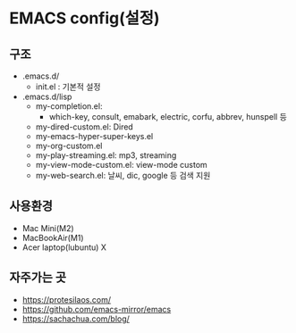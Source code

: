 # EMACS config(설정)
## 구조
 * .emacs.d/
   -  init.el : 기본적 설정
 * .emacs.d/lisp
   - my-completion.el:
     - which-key, consult, emabark, electric, corfu, abbrev, hunspell 등
   - my-dired-custom.el: Dired
   - my-emacs-hyper-super-keys.el
   - my-org-custom.el
   - my-play-streaming.el: mp3, streaming
   - my-view-mode-custom.el: view-mode custom
   - my-web-search.el: 날씨, dic, google 등 검색 지원
## 사용환경
* Mac Mini(M2)
* MacBookAir(M1)
* Acer laptop(lubuntu) X
## 자주가는 곳
* https://protesilaos.com/
* https://github.com/emacs-mirror/emacs
* https://sachachua.com/blog/
